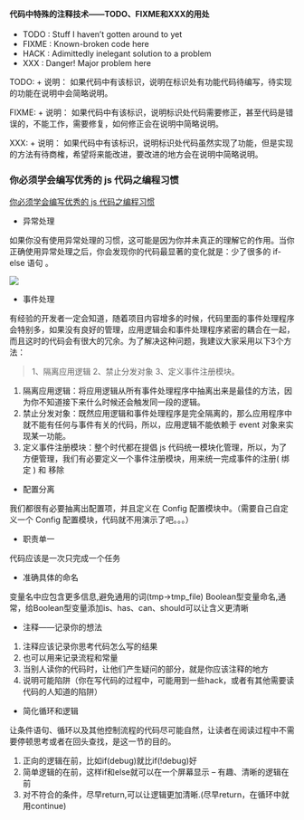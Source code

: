 #### 代码中特殊的注释技术——TODO、FIXME和XXX的用处

- TODO : Stuff I haven’t gotten around to yet
- FIXME : Known-broken code here
- HACK : Adimittedly inelegant solution to a problem
- XXX : Danger! Major problem here

TODO: + 说明：
如果代码中有该标识，说明在标识处有功能代码待编写，待实现的功能在说明中会简略说明。

FIXME: + 说明：
如果代码中有该标识，说明标识处代码需要修正，甚至代码是错误的，不能工作，需要修复，如何修正会在说明中简略说明。

XXX: + 说明：
如果代码中有该标识，说明标识处代码虽然实现了功能，但是实现的方法有待商榷，希望将来能改进，要改进的地方会在说明中简略说明。

### 你必须学会编写优秀的 js 代码之编程习惯
[你必须学会编写优秀的 js 代码之编程习惯](http://www.toutiao.com/i6432924750305034753/)

- 异常处理

如果你没有使用异常处理的习惯，这可能是因为你并未真正的理解它的作用。当你正确使用异常处理之后，你会发现你的代码最显著的变化就是：少了很多的 if-else 语句 。

![](http://p1.pstatp.com/large/2894000296ba413e4179)

- 事件处理

有经验的开发者一定会知道，随着项目内容增多的时候，代码里面的事件处理程序会特别多，如果没有良好的管理，应用逻辑会和事件处理程序紧密的耦合在一起，而且这时的代码会有很大的冗余。为了解决这种问题，我建议大家采用以下3个方法：

> 1、隔离应用逻辑 2、禁止分发对象 3、定义事件注册模块。

1. 隔离应用逻辑：将应用逻辑从所有事件处理程序中抽离出来是最佳的方法，因为你不知道接下来什么时候还会触发同一段的逻辑。
2. 禁止分发对象：既然应用逻辑和事件处理程序是完全隔离的，那么应用程序中就不能有任何与事件有关的代码，所以，应用逻辑不能依赖于 event 对象来实现某一功能。
3. 定义事件注册模块：整个时代都在提倡 js 代码统一模块化管理，所以，为了方便管理，我们有必要定义一个事件注册模块，用来统一完成事件的注册( 绑定 ) 和 移除


- 配置分离

我们都很有必要抽离出配置项，并且定义在 Config 配置模块中。（需要自己自定义一个 Config 配置模块，代码就不用演示了吧。。。）

- 职责单一

代码应该是一次只完成一个任务

- 准确具体的命名

变量名中应包含更多信息,避免通用的词(tmp->tmp_file)
Boolean型变量命名,通常，给Boolean型变量添加is、has、can、should可以让含义更清晰

- 注释——记录你的想法

1. 注释应该记录你思考代码怎么写的结果
2. 也可以用来记录流程和常量
3. 当别人读你的代码时，让他们产生疑问的部分，就是你应该注释的地方
4. 说明可能陷阱（你在写代码的过程中，可能用到一些hack，或者有其他需要读代码的人知道的陷阱）

- 简化循环和逻辑

让条件语句、循环以及其他控制流程的代码尽可能自然，让读者在阅读过程中不需要停顿思考或者在回头查找，是这一节的目的。

1. 正向的逻辑在前，比如if(debug)就比if(!debug)好
2. 简单逻辑的在前，这样if和else就可以在一个屏幕显示 – 有趣、清晰的逻辑在前
3. 对不符合的条件，尽早return,可以让逻辑更加清晰.(尽早return，在循环中就用continue)

